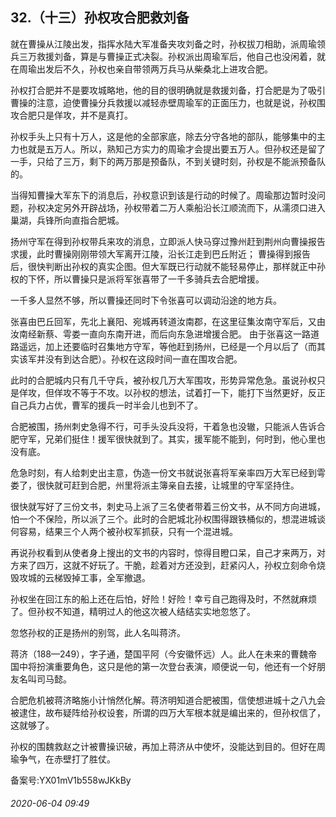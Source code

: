 ## 32.（十三）孙权攻合肥救刘备
就在曹操从江陵出发，指挥水陆大军准备夹攻刘备之时，孙权拔刀相助，派周瑜领兵三万救援刘备，算是与曹操正式决裂。孙权派出周瑜军后，他自己也没闲着，就在周瑜出发后不久，孙权也亲自带领两万兵马从柴桑北上进攻合肥。



孙权打合肥并不是要攻城略地，他的目的很明确就是救援刘备，打合肥是为了吸引曹操的注意，迫使曹操分兵救援以减轻赤壁周瑜军的正面压力，也就是说，孙权围攻合肥只是佯攻，并不是真打。



孙权手头上只有十万人，这是他的全部家底，除去分守各地的部队，能够集中的主力也就是五万人。所以，熟知己方实力的周瑜才会提出要五万人。但孙权还是留了一手，只给了三万，剩下的两万那是预备队，不到关键时刻，孙权是不能派预备队的。



当得知曹操大军东下的消息后，孙权意识到该是行动的时候了。周瑜那边暂时没问题，孙权决定另外开辟战场，孙权带着二万人乘船沿长江顺流而下，从濡须口进入巢湖，兵锋所向直指合肥城。



扬州守军在得到孙权带兵来攻的消息，立即派人快马穿过豫州赶到荆州向曹操报告求援，此时曹操刚刚带领大军离开江陵，沿长江走到巴丘附近； 曹操得到报告后，很快判断出孙权的真实企图。但大军既已行动就不能轻易停止，那样就正中孙权的下怀，所以曹操只是派将军张喜带了一千多骑兵去合肥增援。



一千多人显然不够，所以曹操还同时下令张喜可以调动沿途的地方兵。



张喜由巴丘回军，先北上襄阳、宛城再转道汝南郡，在这里征集汝南守军后，又由汝南经新蔡、雩娄一直向东南开进，而后向东急进增援合肥。 由于张喜这一路道路遥远，加上还要临时召集地方守军，等他赶到扬州，已经是一个月以后了（而其实该军并没有到达合肥）。孙权在这段时间一直在围攻合肥。



此时的合肥城内只有几千守兵，被孙权几万大军围攻，形势异常危急。虽说孙权只是佯攻，但佯攻不等于不攻。以孙权的想法，试着打一下，能打下当然更好，反正自己兵力占优，曹军的援兵一时半会儿也到不了。



合肥被围，扬州刺史急得不行，可手头没兵没将，干着急也没辙，只能派人告诉合肥守军，兄弟们挺住！援军很快就到了。其实，援军能不能到，何时到，他心里也没有底。



危急时刻，有人给刺史出主意，伪造一份文书就说张喜将军亲率四万大军已经到雩娄了，很快就可赶到合肥，州里将派主簿亲自去接，让城里的守军坚持住。



很快就写好了三份文书，刺史马上派了三名使者带着三份文书，从不同方向进城，怕一个不保险，所以派了三个。此时的合肥城北孙权围得跟铁桶似的，想混进城谈何容易，结果三个人两个被孙权军抓获，只有一个混进城。



再说孙权看到从使者身上搜出的文书的内容时，惊得目瞪口呆，自己才来两万，对方来了四万，这就不好玩了。干脆，趁着对方还没到，赶紧闪人，孙权立刻命令烧毁攻城的云梯毁掉工事，全军撤退。



孙权坐在回江东的船上还在后怕，好险！好险！幸亏自己跑得及时，不然就麻烦了。但孙权不知道，精明过人的他这次被人结结实实地忽悠了。



忽悠孙权的正是扬州的别驾，此人名叫蒋济。



蒋济（188—249），字子通，楚国平阿（今安徽怀远）人。此人在未来的曹魏帝国中将扮演重要角色，这只是他的第一次登台表演，顺便说一句，他还有一个好朋友名叫司马懿。



合肥危机被蒋济略施小计悄然化解。蒋济明知道合肥被围，信使想进城十之八九会被逮住，故布疑阵给孙权设套，所谓的四万大军根本就是编出来的，但孙权信了，这就够了。



孙权的围魏救赵之计被曹操识破，再加上蒋济从中使坏，没能达到目的。但好在周瑜争气，在赤壁打了胜仗。



备案号:YX01mV1b558wJKkBy


###### 2020-06-04 09:49
